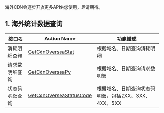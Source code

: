 海外CDN会逐步开放更多API供您使用，尽请期待。

## 1. 海外统计数据查询

| 接口名       | Action Name                              | 功能描述                                     |
| --------- | ---------------------------------------- | ---------------------------------------- |
| 消耗明细查询   | [GetCdnOverseaStat](https://www.qcloud.com/doc/api/445/6394) | 根据域名、日期查询消耗明细 |
| 请求数明细查询 | [GetCdnOverseaPv](https://www.qcloud.com/doc/api/445/6395) | 根据域名、日期查询请求数明细 |
| 状态码明细查询 | [GetCdnOverseaStatusCode](https://www.qcloud.com/doc/api/445/6396) | 根据域名、日期查询状态码明细，包括2XX、3XX、4XX、5XX |
